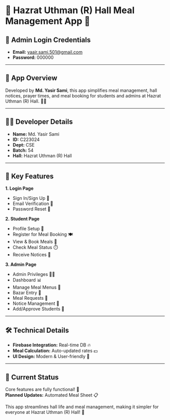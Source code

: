 # 🎉 Hazrat Uthman (R) Hall Meal Management App 🎉

## 🔑 Admin Login Credentials  
- **Email:** yaair.sami.501@gmail.com  
- **Password:** 000000  

---

## 📱 App Overview  
Developed by **Md. Yasir Sami**, this app simplifies meal management, hall notices, prayer times, and meal booking for students and admins at Hazrat Uthman (R) Hall. 🥘📅

---

## 👨‍💻 Developer Details  
- **Name:** Md. Yasir Sami  
- **ID:** C223024  
- **Dept:** CSE  
- **Batch:** 54  
- **Hall:** Hazrat Uthman (R) Hall  

---

## 🔑 Key Features  
**1. Login Page**  
- Sign In/Sign Up 🔐  
- Email Verification 📧  
- Password Reset 🔑  

**2. Student Page**  
- Profile Setup 🎨  
- Register for Meal Booking 🍽️  
- View & Book Meals 📅  
- Check Meal Status ⏱️  
- Receive Notices 📢  

**3. Admin Page**  
- Admin Privileges 👩‍💼  
- Dashboard 📊  
- Manage Meal Menus 🍴  
- Bazar Entry 🛒  
- Meal Requests 📝  
- Notice Management 📢  
- Add/Approve Students 🏫  

---

## 🛠️ Technical Details  
- **Firebase Integration:** Real-time DB 🔥  
- **Meal Calculation:** Auto-updated rates 💵  
- **UI Design:** Modern & User-friendly 🎨  

---

## 🚀 Current Status  
Core features are fully functional! 🌟  
**Planned Updates:** Automated Meal Sheet 📋  

This app streamlines hall life and meal management, making it simpler for everyone at Hazrat Uthman (R) Hall! 🎉
